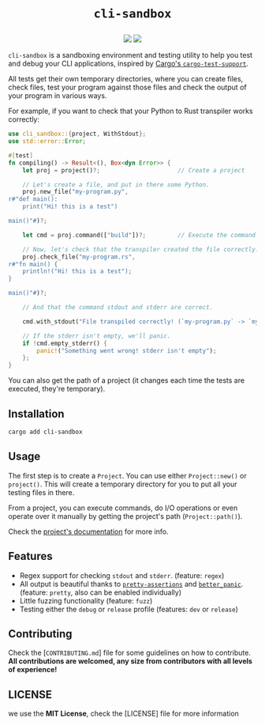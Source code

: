 <!-- cargo-rdme start -->

<span align="center">

<h1><pre><code>cli-sandbox</code></pre></h1>

<a href="https://crates.io/crates/cli-sandbox"><img src="https://img.shields.io/crates/d/cli-sandbox?style=for-the-badge&logo=rust"></img></a>
<a href="https://docs.rs/cli-sandbox"><img src="https://img.shields.io/docsrs/cli-sandbox?style=for-the-badge&logo=docsdotrs"></img></a>

</span>

`cli-sandbox` is a sandboxing environment and testing utility to help you test and debug your CLI applications, inspired by [Cargo's `cargo-test-support`](https://github.com/rust-lang/cargo/tree/master/crates/cargo-test-support).

All tests get their own temporary directories, where you can create files, check files, test your program against those files and check the output of your program in various ways.

For example, if you want to check that your Python to Rust transpiler works correctly:

```rust
use cli_sandbox::{project, WithStdout};
use std::error::Error;

#[test]
fn compiling() -> Result<(), Box<dyn Error>> {
	let proj = project()?;                      // Create a project

	// Let's create a file, and put in there some Python.
	proj.new_file("my-program.py",
r#"def main():
	print("Hi! this is a test")

main()"#)?;

	let cmd = proj.command(["build"])?;         // Execute the command "<YOUR COMMAND> build". Cli-sandbox will automatically get pickup your command.

	// Now, let's check that the transpiler created the file correctly.
	proj.check_file("my-program.rs", 
r#"fn main() {
	println!("Hi! this is a test");
}

main()"#)?;

	// And that the command stdout and stderr are correct.

	cmd.with_stdout("File transpiled correctly! (`my-program.py` -> `my-program.rs`)");

	// If the stderr isn't empty, we'll panic.
	if !cmd.empty_stderr() {
		panic!("Something went wrong! stderr isn't empty");
	};
}
```

You can also get the path of a project (it changes each time the tests are executed, they're temporary).

## Installation

```sh
cargo add cli-sandbox
```

## Usage

The first step is to create a `Project`. You can use either `Project::new()` or `project()`. This will create a temporary directory for you to put all your testing files in there.

From a project, you can execute commands, do I/O operations or even operate over it manually by getting the project's path (`Project::path()`).

Check the [project's documentation](https://docs.rs/cli-sandbox) for more info.

## Features

* Regex support for checking `stdout` and `stderr`. (feature: `regex`)
* All output is beautiful thanks to [`pretty-assertions`](https://docs.rs/pretty_assertions/latest/pretty_assertions/) and [`better_panic`](https://docs.rs/better_panic). (feature: `pretty`, also can be enabled individually)
* Little fuzzing functionality (feature: `fuzz`)
* Testing either the `debug` or `release` profile (features: `dev` or `release`)

<!-- cargo-rdme end -->

## Contributing

Check the [`CONTRIBUTING.md`] file for some guidelines on how to contribute. **All contributions are welcomed, any size from contributors with all levels of experience!**

## LICENSE

we use the **MIT License**, check the [LICENSE] file for more information
